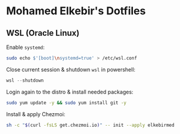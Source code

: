 # Mohamed Elkebir's Dotfiles

## WSL (Oracle Linux)

Enable `systemd`:

```bash
sudo echo $'[boot]\nsystemd=true' > /etc/wsl.conf
```

Close current session & shutdown `wsl` in powershell:

```powershell
wsl --shutdown
```

Login again to the distro & install needed packages:

```bash
sudo yum update -y && sudo yum install git -y
```

Install & apply Chezmoi:

```bash
sh -c "$(curl -fsLS get.chezmoi.io)" -- init --apply elkebirmed
```
